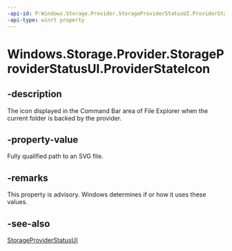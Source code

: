 ```yaml
---
-api-id: P:Windows.Storage.Provider.StorageProviderStatusUI.ProviderStateIcon
-api-type: winrt property
---
```


# Windows.Storage.Provider.StorageProviderStatusUI.ProviderStateIcon

<!--
public System.Uri ProviderStateIcon { get; set; }
-->

## -description

The icon displayed in the Command Bar area of File Explorer when the current folder is backed by the provider.

## -property-value

Fully qualified path to an SVG file.

## -remarks

This property is advisory. Windows determines if or how it uses these values.

## -see-also

[StorageProviderStatusUI](storageproviderstatusui.md)
